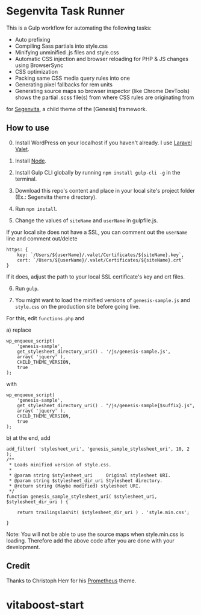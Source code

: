 # Segenvita Task Runner

This is a Gulp workflow for automating the following tasks:

- Auto prefixing
- Compiling Sass partials into style.css
- Minifying unminified .js files and style.css
- Automatic CSS injection and browser reloading for PHP & JS changes using BrowserSync
- CSS optimization
- Packing same CSS media query rules into one
- Generating pixel fallbacks for rem units
- Generating source maps so browser inspector (like Chrome DevTools) shows the partial .scss file(s) from where CSS rules are originating from

for [Segenvita](https://github.com/services-entrepreneurs/vitaboost-start), a child theme of the [Genesis] framework.

## How to use

0. Install WordPress on your localhost if you haven't already. I use [Laravel Valet](https://laravel.com/docs/5.6/valet).

1. Install [Node](https://nodejs.org/download/).

2. Install Gulp CLI globally by running `npm install gulp-cli -g` in the terminal.

3. Download this repo's content and place in your local site's project folder (Ex.: Segenvita theme directory).

4. Run `npm install`.

5. Change the values of `siteName` and `userName` in gulpfile.js.

If your local site does not have a SSL, you can comment out the `userName` line and comment out/delete

```
https: {
    key: `/Users/${userName}/.valet/Certificates/${siteName}.key`,
    cert: `/Users/${userName}/.valet/Certificates/${siteName}.crt`
}
```

If it does, adjust the path to your local SSL certificate's key and crt files.

6. Run `gulp`.

7. You might want to load the minified versions of `genesis-sample.js` and `style.css` on the production site before going live.

For this, edit `functions.php` and

a) replace

```
wp_enqueue_script(
    'genesis-sample',
    get_stylesheet_directory_uri() . '/js/genesis-sample.js',
    array( 'jquery' ),
    CHILD_THEME_VERSION,
    true
);
```

with

```
wp_enqueue_script(
    'genesis-sample',
    get_stylesheet_directory_uri() . "/js/genesis-sample{$suffix}.js",
    array( 'jquery' ),
    CHILD_THEME_VERSION,
    true
);
```

b) at the end, add

```
add_filter( 'stylesheet_uri', 'genesis_sample_stylesheet_uri', 10, 2 );
/**
 * Loads minified version of style.css.
 *
 * @param string $stylesheet_uri     Original stylesheet URI.
 * @param string $stylesheet_dir_uri Stylesheet directory.
 * @return string (Maybe modified) stylesheet URI.
 */
function genesis_sample_stylesheet_uri( $stylesheet_uri, $stylesheet_dir_uri ) {

	return trailingslashit( $stylesheet_dir_uri ) . 'style.min.css';

}
```

Note: You will not be able to use the source maps when style.min.css is loading. Therefore add the above code after you are done with your development.

## Credit

Thanks to Christoph Herr for his [Prometheus](https://github.com/christophherr/prometheus) theme.
# vitaboost-start
